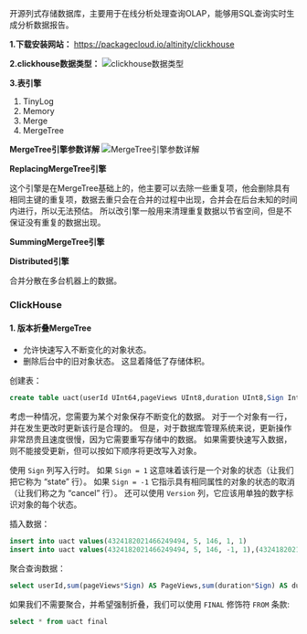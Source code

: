 开源列式存储数据库，主要用于在线分析处理查询OLAP，能够用SQL查询实时生成分析数据报告。

**1.下载安装网站：**
https://packagecloud.io/altinity/clickhouse

**2.clickhouse数据类型：**
![clickhouse数据类型](https://github.com/ljcan/jqBlogs/blob/master/clickhouse%E6%95%B0%E6%8D%AE%E7%B1%BB%E5%9E%8B.png)

**3.表引擎**
1. TinyLog
2. Memory
3. Merge
4. MergeTree

**MergeTree引擎参数详解**
![MergeTree引擎参数详解](https://github.com/ljcan/jqBlogs/blob/master/clickhouse%20MergeTree%E5%BC%95%E6%93%8E%E5%8F%82%E6%95%B0%E8%AE%B2%E8%A7%A3.png)

**ReplacingMergeTree引擎**

这个引擎是在MergeTree基础上的，他主要可以去除一些重复项，他会删除具有相同主键的重复项，数据去重只会在合并的过程中出现，合并会在后台未知的时间内进行，所以无法预估。
所以改引擎一般用来清理重复数据以节省空间，但是不保证没有重复的数据出现。

**SummingMergeTree引擎**

**Distributed引擎**

合并分散在多台机器上的数据。




### ClickHouse

#### 1. 版本折叠MergeTree

- 允许快速写入不断变化的对象状态。
- 删除后台中的旧对象状态。 这显着降低了存储体积。

创建表：

```Sql
create table uact(userId UInt64,pageViews UInt8,duration UInt8,Sign Int8,Version UInt8)engine=VersionedCollapsingMergeTree(Sign,Version) order by userId
```

考虑一种情况，您需要为某个对象保存不断变化的数据。 对于一个对象有一行，并在发生更改时更新该行是合理的。 但是，对于数据库管理系统来说，更新操作非常昂贵且速度很慢，因为它需要重写存储中的数据。 如果需要快速写入数据，则不能接受更新，但可以按如下顺序将更改写入对象。

使用 `Sign` 列写入行时。 如果 `Sign = 1` 这意味着该行是一个对象的状态（让我们把它称为 “state” 行）。 如果 `Sign = -1` 它指示具有相同属性的对象的状态的取消（让我们称之为 “cancel” 行）。 还可以使用 `Version` 列，它应该用单独的数字标识对象的每个状态。

插入数据：

```sql
insert into uact values(4324182021466249494, 5, 146, 1, 1)
insert into uact values(4324182021466249494, 5, 146, -1, 1),(4324182021466249494, 6, 185, 1, 2)
```

聚合查询数据：

```sql
select userId,sum(pageViews*Sign) AS PageViews,sum(duration*Sign) AS duration,Version from uact group by userId,Version HAVING sum(Sign)>0;
```

如果我们不需要聚合，并希望强制折叠，我们可以使用 `FINAL` 修饰符 `FROM` 条款:

```sql
select * from uact final
```


